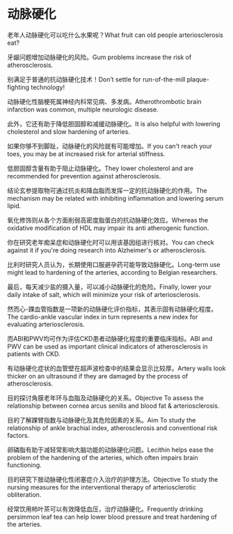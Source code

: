 # 动脉硬化

<p><span class="chinese">老年人动脉硬化可以吃什么水果呢？</span><span class="english">What fruit can old people arteriosclerosis eat?</span></p>

<p><span class="chinese">牙龈问题增加动脉硬化的风险。</span><span class="english">Gum problems increase the risk of atherosclerosis.</span></p>

<p><span class="chinese">别满足于普通的抗动脉硬化技术！</span><span class="english">Don’t settle for run-of-the-mill plaque-fighting technology!</span></p>

<p><span class="chinese">动脉硬化性脑梗死属神经内科常见病、多发病。</span><span class="english">Atherothrombotic brain infarction was common, multiple neurologic disease.</span></p>

<p><span class="chinese">此外，它还有助于降低胆固醇和减缓动脉硬化。</span><span class="english">It is also helpful with lowering cholesterol and slow hardening of arteries.</span></p>

<p><span class="chinese">如果你够不到脚趾，动脉硬化的风险就有可能增加。</span><span class="english">If you can't reach your toes, you may be at increased risk for arterial stiffness.</span></p>

<p><span class="chinese">低胆固醇含量有助于阻止动脉硬化。</span><span class="english">They lower cholesterol and are recommended for prevention against atherosclerosis.</span></p>

<p><span class="chinese">结论玄参提取物可通过抗炎和降血脂而发挥一定的抗动脉硬化的作用。</span><span class="english">The mechanism may be related with inhibiting inflammation and lowering serum lipid.</span></p>

<p><span class="chinese">氧化修饰则从各个方面削弱高密度脂蛋白的抗动脉硬化效应。</span><span class="english">Whereas the oxidative modification of HDL may impair its anti atherogenic function.</span></p>

<p><span class="chinese">你在研究老年痴呆症和动脉硬化时可以用该基因组进行核对。</span><span class="english">You can check against it if you're doing research into Alzheimer's or atherosclerosis.</span></p>

<p><span class="chinese">比利时研究人员认为，长期使用口服避孕药可能导致动脉硬化。</span><span class="english">Long-term use might lead to hardening of the arteries, according to Belgian researchers.</span></p>

<p><span class="chinese">最后，每天减少盐的摄入量，可以减小动脉硬化的危险。</span><span class="english">Finally, lower your daily intake of salt, which will minimize your risk of arteriosclerosis.</span></p>

<p><span class="chinese">然而心-踝血管指数是一项新的动脉硬化评价指标，其表示固有动脉硬化程度。</span><span class="english">The cardio-ankle vascular index in turn represents a new index for evaluating arteriosclerosis.</span></p>

<p><span class="chinese">而ABI和PWV均可作为评估CKD患者动脉硬化程度的重要临床指标。</span><span class="english">ABI and PWV can be used as important clinical indicators of atherosclerosis in patients with CKD.</span></p>

<p><span class="chinese">有动脉硬化症状的血管壁在超声波检查中的结果会显示比较厚。</span><span class="english">Artery walls look thicker on an ultrasound if they are damaged by the process of atherosclerosis.</span></p>

<p><span class="chinese">目的探讨角膜老年环与血脂及动脉硬化的关系。</span><span class="english">Objective To assess the relationship between cornea arcus senilis and blood fat & arteriosclerosis.</span></p>

<p><span class="chinese">目的了解踝臂指数与动脉硬化及其危险因素的关系。</span><span class="english">Aim To study the relationship of ankle brachial index, atherosclerosis and conventional risk factors.</span></p>

<p><span class="chinese">卵磷脂有助于减轻常影响大脑功能的动脉硬化问题。</span><span class="english">Lecithin helps ease the problem of the hardening of the arteries, which often impairs brain functioning.</span></p>

<p><span class="chinese">目的研究下肢动脉硬化性闭塞症介入治疗的护理方法。</span><span class="english">Objective To study the nursing measures for the interventional therapy of arteriosclerotic obliteration.</span></p>

<p><span class="chinese">经常饮用柿叶茶可以有效降低血压，治疗动脉硬化。</span><span class="english">Frequently drinking persimmon leaf tea can help lower blood pressure and treat hardening of the arteries.</span></p>


